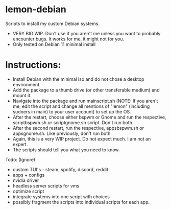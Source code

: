 # lemon-debian
Scripts to install my custom Debian systems. </br>

 - VERY BIG WIP. Don't use if you aren't me unless you want to probably encounter bugs. It works for me, it might not for you. </br>
 - Only tested on Debian 11 minimal install

# Instructions: </br>
 - Install Debian with the minimal iso and do not chose a desktop environment. </br>
 - Add the package to a thumb drive (or other transferable medium) and mount it. </br>
 - Navigate into the package and run mainscript.sh (NOTE: If you aren't me, edit the script and change all mentions of "lemon" (including sudoers in main) to your user account) to set up the OS. </br>
 - After the restart, choose either bspwm or Gnome and run the respective, scriptbspwm.sh or scriptgnome.sh script. Don't run both. </br>
 - After the second restart, run the respective, appsbspwm.sh or appsgnome.sh. Like previously, don't run both. </br>
 - Again, this is a very WIP project. Do not expect much. I am not an expert.
 - The scripts should tell you what you need to know.

Todo: (Ignore) </br>
 - custom TUI's - steam, spotify, discord, reddit </br>
 - apps + configs </br> 
 - nvidia driver </br>
 - headless server scripts for vms </br>
 - optimize script </br>
 - integrate systems into one script with choices </br>
 - possibly fragment the scripts into individual scripts for each app. </br>
